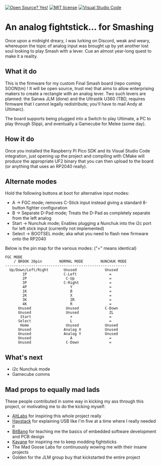 [![Open Source? Yes!](https://badgen.net/badge/Open%20Source%20%3F/Yes%21/blue?icon=github)](https://github.com/Naereen/badges/) [![MIT license](https://img.shields.io/badge/License-MIT-blue.svg)](https://lbesson.mit-license.org/) [![Visual Studio Code](https://img.shields.io/badge/--007ACC?logo=visual%20studio%20code&logoColor=ffffff)](https://code.visualstudio.com/)

# An analog fightstick... for Smashing

Once upon a midnight dreary, I was lurking on Discord, weak and weary, whereupon the topic of analog input was brought up by yet another lost soul looking to play Smash with a lever. Cue an almost year-long quest to make it a reality.

## What it do

This is the firmware for my custom Final Smash board (repo coming SOON(tm) ! It will be open source, trust me) that aims to allow enterprising makers to create a rectangle with an analog lever. Two such levers are planned: the Sanwa JLM (done) and the Ultrastik U360 (TBD, requires firmware that I cannot legally redistribute; you'll have to mail Andy at Ultimarc).

The board supports being plugged into a Switch to play Ultimate, a PC to play through Slippi, and eventually a Gamecube for Melee (some day).

## How it do

Once you installed the Raspberry Pi Pico SDK and its Visual Studio Code integration, just opening up the project and compiling with CMake will produce the appropriate UF2 binary that you can then upload to the board (or anything that uses an RP2040 really).

## Alternate modes

Hold the following buttons at boot for alternative input modes:

* A -> FGC mode; removes C-Stick input instead giving a standard 8-button fighter configuration
* B -> Separate D-Pad mode; Treats the D-Pad as completely separate from the left analog
* Start -> Nunchuk mode; Enables plugging a Nunchuk into the i2c port for left stick input (currently not implemented)
* Select -> BOOTSEL mode; aka what you need to flash new firmware onto the RP2040

Below is the pin map for the various modes: ("=" means identical)

```
FGC MODE
    / BROOK 20pin        NORMAL MODE        NUNCHUK MODE
--------------------------------------------------------
  Up/Down/Left/Right       Unused             Unused
        1P                 C-Left               =
        2P                  C-Up                =
        3P                 C-Right              =
        4P                    Y                 =
        1K                    B                 =
        2K                    X                 =
        3K                    ZR                =
        4K                    R                 =
      Unused                Unused            C-Down
      Unused                Unused              ZL
       Start                  +                 =
      Select                  L                 =
       Home                 Unused            Unused
      Unused               Analog X           Unused
      Unused               Analog Y           Unused
      Unused                  A                 =
      Unused                C-Down              =
```

## What's next

* i2c Nunchuk mode
* Gamecube comms

## Mad props to equally mad lads

These people contributed in some way in kicking my ass through this project, or motivating me to do the kicking myself:

* [AltLabs](http://www.altlabcontrollers.com/) for inspiring this whole project really
* [Haystack](https://github.com/JonnyHaystack/HayBox) for explaining USB like I'm five at a time where I really needed it
* [BitBang](https://bitbanggaming.com/) for teaching me the basics of embedded software development and PCB design
* [Kayane](https://twitter.com/kayane) for inspiring me to keep modding fightsticks
* The Mad Goose Labs for continuously wowing me with their insane projects
* Golden for the JLM group buy that kickstarted the entire project